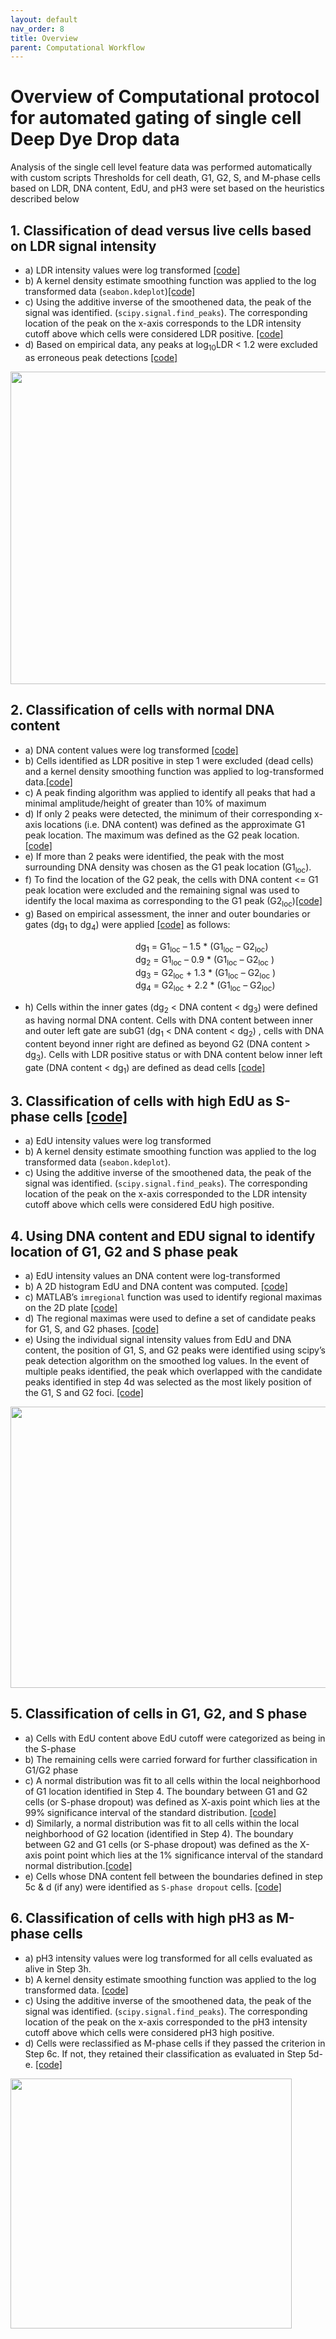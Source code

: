 ```yaml
---
layout: default
nav_order: 8
title: Overview
parent: Computational Workflow
---
```


# Overview of Computational protocol for automated gating of single cell Deep Dye Drop data

Analysis of the single cell level feature data was performed automatically with custom scripts Thresholds for cell death, G1, G2, S, and M-phase cells based on LDR, DNA content, EdU, and pH3 were set based on the heuristics described below

## 1.	Classification of dead versus live cells based on LDR signal intensity
* a)	LDR intensity values were log transformed [[code]](https://github.com/datarail/DrugResponse/blob/399c25da761196cf6cc435c1aeaeeb74d917d2d1/python/cell_cycle_gating/dead_cell_filter_ldrint.py#L54)
* b)	A kernel density estimate smoothing function was applied to the log transformed data (`seabon.kdeplot`)[[code]](https://github.com/datarail/DrugResponse/blob/master/python/cell_cycle_gating/dead_cell_filter_ldrint.py#L40)
* c)	Using the additive inverse of the smoothened data, the peak of the signal was identified. (`scipy.signal.find_peaks`). The corresponding location of the peak on the x-axis corresponds to the LDR intensity cutoff above which cells were considered LDR positive. [[code]](https://github.com/datarail/DrugResponse/blob/399c25da761196cf6cc435c1aeaeeb74d917d2d1/python/cell_cycle_gating/dead_cell_filter_ldrint.py#L42)
* d)	Based on empirical data, any peaks at log<sub>10</sub>LDR < 1.2 were excluded as erroneous peak detections [[code]](https://github.com/datarail/DrugResponse/blob/399c25da761196cf6cc435c1aeaeeb74d917d2d1/python/cell_cycle_gating/dead_cell_filter_ldrint.py#L45) 

<img src="/assets/images/dye_drop/ddd_overview_1.png" width="800" height="500" class="center">


## 2.	Classification of cells with normal DNA content 
* a)	DNA content values were log transformed [[code]](https://github.com/datarail/DrugResponse/blob/399c25da761196cf6cc435c1aeaeeb74d917d2d1/python/cell_cycle_gating/dead_cell_filter_ldrint.py#L54)
* b)	Cells identified as LDR positive in step 1 were excluded (dead cells)  and a kernel density smoothing function was applied to log-transformed data.[[code]](https://github.com/datarail/DrugResponse/blob/399c25da761196cf6cc435c1aeaeeb74d917d2d1/python/cell_cycle_gating/dead_cell_filter_ldrint.py#L255)
* c)	A peak finding algorithm was applied to identify all peaks that had a minimal amplitude/height of greater than 10% of maximum 
* d)	If only 2 peaks were detected, the minimum of their corresponding x-axis locations (i.e. DNA content) was defined as the approximate G1 peak location. The maximum was defined as the G2 peak location. [[code]](https://github.com/datarail/DrugResponse/blob/399c25da761196cf6cc435c1aeaeeb74d917d2d1/python/cell_cycle_gating/dead_cell_filter_ldrint.py#L82)
* e)	If more than 2 peaks were identified, the peak with the most surrounding DNA density was chosen as the G1 peak location (G1<sub>loc</sub>).
* f)	To find the location of the G2 peak, the cells with DNA content <= G1 peak location were excluded and the remaining signal was used to identify the local maxima as corresponding to the G1 peak (G2<sub>loc</sub>)[[code]](https://github.com/datarail/DrugResponse/blob/399c25da761196cf6cc435c1aeaeeb74d917d2d1/python/cell_cycle_gating/dead_cell_filter_ldrint.py#L126)
* g)	Based on empirical assessment, the inner and outer boundaries or gates (dg<sub>1</sub> to dg<sub>4</sub>) were applied [[code]](https://github.com/datarail/DrugResponse/blob/399c25da761196cf6cc435c1aeaeeb74d917d2d1/python/cell_cycle_gating/dead_cell_filter_ldrint.py#L264) as follows:
<p style="margin-left: 200px">
dg<sub>1</sub> = G1<sub>loc</sub> – 1.5 * (G1<sub>loc</sub>  – G2<sub>loc</sub>) <br>
dg<sub>2</sub> = G1<sub>loc</sub>  – 0.9 * (G1<sub>loc</sub>  – G2<sub>loc</sub> ) <br>
dg<sub>3</sub> = G2<sub>loc</sub>  + 1.3 * (G1<sub>loc</sub>  – G2<sub>loc</sub> ) <br>
dg<sub>4</sub> = G2<sub>loc</sub>  + 2.2 * (G1<sub>loc</sub>  – G2<sub>loc</sub>) <br></p>

* h)	Cells within the inner gates (dg<sub>2</sub> < DNA content < dg<sub>3</sub>) were defined as having normal DNA content. Cells with DNA content between inner and outer left gate are subG1 (dg<sub>1</sub> < DNA content < dg<sub>2</sub>) , cells with DNA content beyond inner right are defined as beyond G2 (DNA content > dg<sub>3</sub>). Cells with LDR positive status or with DNA content below inner left gate (DNA content < dg<sub>1</sub>) are defined as dead cells [[code]](https://github.com/datarail/DrugResponse/blob/399c25da761196cf6cc435c1aeaeeb74d917d2d1/python/cell_cycle_gating/dead_cell_filter_ldrint.py#L280)

## 3.	Classification of cells with high EdU as S-phase cells [[code]](https://github.com/datarail/DrugResponse/blob/da03b5e14f25021e250ea462d1cd98a9a609911f/python/cell_cycle_gating/cellcycle_phases.py#L24)

* a)	EdU intensity values were log transformed
* b)	A kernel density estimate smoothing function was applied to the log transformed data (`seabon.kdeplot`).
* c)	Using the additive inverse of the smoothened data, the peak of the signal was identified. (`scipy.signal.find_peaks`). The corresponding location of the peak on the x-axis corresponded to the LDR intensity cutoff above which cells were considered EdU high positive. 

## 4.	Using DNA content and EDU signal to identify location of G1, G2 and S phase peak
* a)	EdU intensity values an DNA content were log-transformed
* b)	A 2D histogram EdU and DNA content was computed. [[code]](https://github.com/datarail/DrugResponse/blob/da03b5e14f25021e250ea462d1cd98a9a609911f/python/cell_cycle_gating/cellcycle_phases.py#L366)
* c)	MATLAB’s `imregional` function was used to identify regional maximas on the 2D plate [[code]](https://github.com/datarail/DrugResponse/blob/da03b5e14f25021e250ea462d1cd98a9a609911f/python/cell_cycle_gating/cellcycle_phases.py#L348)
* d)	The regional maximas were used to define a set of candidate peaks for G1, S, and G2 phases. [[code]](https://github.com/datarail/DrugResponse/blob/da03b5e14f25021e250ea462d1cd98a9a609911f/python/cell_cycle_gating/cellcycle_phases.py#L473)
* e)	Using the individual signal intensity values from EdU and DNA content, the position of G1, S, and G2 peaks were identified using scipy’s peak detection algorithm on the smoothed log values. In the event of multiple peaks identified, the peak which overlapped with the candidate peaks identified in step 4d was selected as the most likely position of the G1, S and G2 foci. [[code]](https://github.com/datarail/DrugResponse/blob/da03b5e14f25021e250ea462d1cd98a9a609911f/python/cell_cycle_gating/cellcycle_phases.py#L561)

<img src="/assets/images/dye_drop/ddd_overview_2.png" width="650" height="450" class="center">

## 5.	Classification of cells in G1, G2, and S phase
* a)	Cells with EdU content above EdU cutoff were categorized as being in the S-phase
* b)	The remaining cells were carried forward for further classification in G1/G2 phase
* c)	A normal distribution was fit to all cells within the local neighborhood of G1 location identified in Step 4. The boundary between G1 and G2 cells (or S-phase dropout) was defined as X-axis point which lies at the 99% significance interval of the standard distribution. [[code]](https://github.com/datarail/DrugResponse/blob/da03b5e14f25021e250ea462d1cd98a9a609911f/python/cell_cycle_gating/cellcycle_phases.py#L973)
* d)	Similarly, a normal distribution was fit to all cells within the local neighborhood of G2 location (identified in Step 4). The boundary between G2 and G1 cells (or S-phase dropout) was defined as the X-axis point point which lies at the 1% significance interval of the standard normal distribution.[[code]](https://github.com/datarail/DrugResponse/blob/da03b5e14f25021e250ea462d1cd98a9a609911f/python/cell_cycle_gating/cellcycle_phases.py#L986)
* e)	Cells whose DNA content fell between the boundaries defined in step 5c & d  (if any) were identified as `S-phase dropout` cells. [[code]](https://github.com/datarail/DrugResponse/blob/da03b5e14f25021e250ea462d1cd98a9a609911f/python/cell_cycle_gating/cellcycle_phases.py#L1060)

## 6.	Classification of cells with high pH3 as M-phase cells
* a)	pH3 intensity values were log transformed for all cells evaluated as alive in Step 3h.
* b)	A kernel density estimate smoothing function was applied to the log transformed data. [[code]](https://github.com/datarail/DrugResponse/blob/da03b5e14f25021e250ea462d1cd98a9a609911f/python/cell_cycle_gating/ph3_filter.py#L46)
* c)	Using the additive inverse of the smoothened data, the peak of the signal was identified. (`scipy.signal.find_peaks`). The corresponding location of the peak on the x-axis corresponded to the pH3 intensity cutoff above which cells were considered pH3 high positive. 
* d)	Cells were reclassified as M-phase cells if they passed the criterion in Step 6c. If not, they retained their classification as evaluated in Step 5d-e. [[code]](https://github.com/datarail/DrugResponse/blob/da03b5e14f25021e250ea462d1cd98a9a609911f/python/cell_cycle_gating/ph3_filter.py#L121)

<img src="/assets/images/dye_drop/ddd_overview_3.png" width="450" height="400" class="center">
